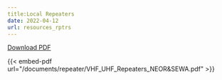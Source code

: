 ```yaml
---
title:Local Repeaters
date: 2022-04-12
url: resources_rptrs
---
```


[Download PDF](/documents/repeater/VHF_UHF_Repeaters_NEOR&SEWA.pdf)


{{< embed-pdf url="/documents/repeater/VHF_UHF_Repeaters_NEOR&SEWA.pdf" >}}
